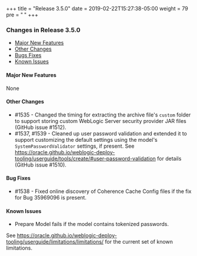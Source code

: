 +++
title = "Release 3.5.0"
date = 2019-02-22T15:27:38-05:00
weight = 79
pre = "<b> </b>"
+++


### Changes in Release 3.5.0
- [Major New Features](#major-new-features)
- [Other Changes](#other-changes)
- [Bugs Fixes](#bug-fixes)
- [Known Issues](#known-issues)


#### Major New Features
None

#### Other Changes
- #1535 - Changed the timing for extracting the archive file's `custom` folder to support storing custom WebLogic Server
  security provider JAR files (GitHub issue #1512).
- #1537, #1539 - Cleaned up user password validation and extended it to support customizing the default settings
  using the model's `SystemPasswordValidator` settings, if present.  See
  https://oracle.github.io/weblogic-deploy-tooling/userguide/tools/create/#user-password-validation for details
  (GitHub issue #1510).

#### Bug Fixes
- #1538 - Fixed online discovery of Coherence Cache Config files if the fix for Bug 35969096 is present.

#### Known Issues
- Prepare Model fails if the model contains tokenized passwords.

See https://oracle.github.io/weblogic-deploy-tooling/userguide/limitations/limitations/ for the current set of known limitations.
